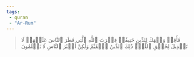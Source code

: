```yaml
---
tags: 
 - quran 
 - "Ar-Rum"
---
```


> فَأَقِمۡ وَجۡهَكَ لِلدِّينِ حَنِيفٗاۚ فِطۡرَتَ ٱللَّهِ ٱلَّتِي فَطَرَ ٱلنَّاسَ عَلَيۡهَاۚ لَا تَبۡدِيلَ لِخَلۡقِ ٱللَّهِۚ ذَٰلِكَ ٱلدِّينُ ٱلۡقَيِّمُ وَلَٰكِنَّ أَكۡثَرَ ٱلنَّاسِ لَا يَعۡلَمُونَ
